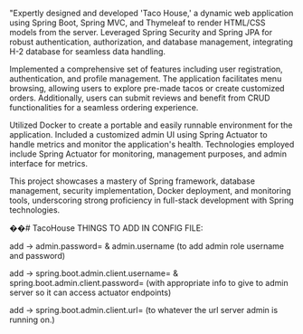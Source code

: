 "Expertly designed and developed 'Taco House,' a dynamic web application using Spring Boot, Spring MVC, and Thymeleaf to render HTML/CSS models from the server. Leveraged Spring Security and Spring JPA for robust authentication, authorization, and database management, integrating H-2 database for seamless data handling.

Implemented a comprehensive set of features including user registration, authentication, and profile management. The application facilitates menu browsing, allowing users to explore pre-made tacos or create customized orders. Additionally, users can submit reviews and benefit from CRUD functionalities for a seamless ordering experience.

Utilized Docker to create a portable and easily runnable environment for the application. Included a customized admin UI using Spring Actuator to handle metrics and monitor the application's health. Technologies employed include Spring Actuator for monitoring, management purposes, and admin interface for metrics.

This project showcases a mastery of Spring framework, database management, security implementation, Docker deployment, and monitoring tools, underscoring strong proficiency in full-stack development with Spring technologies.

��# TacoHouse
THINGS TO ADD IN CONFIG FILE:  

add -> admin.password= & admin.username (to add admin role username and password)

add -> spring.boot.admin.client.username= & spring.boot.admin.client.password= (with appropriate info to give to admin server so it can access actuator endpoints)

add -> spring.boot.admin.client.url= (to whatever the url server admin is running on.)
